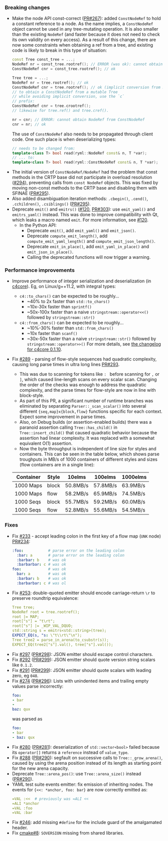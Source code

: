 
### Breaking changes

- Make the node API const-correct ([PR#267](https://github.com/biojppm/rapidyaml/pull/267)): added `ConstNodeRef` to hold a constant reference to a node. As the name implies, a `ConstNodeRef` object cannot be used in any tree-mutating operation. It is also smaller than the existing `NodeRef` (and faster because it does not need to check its own validity on every access). As a result of this change, there are now some constraints when obtaining a ref from a tree, and existing code is likely to break in this type of situation:
  ```c++
  const Tree const_tree = ...;
  NodeRef nr = const_tree.rootref(); // ERROR (was ok): cannot obtain a mutating NodeRef from a const Tree
  ConstNodeRef cnr = const_tree.rootref(); // ok
  
  Tree tree = ...;
  NodeRef nr = tree.rootref(); // ok
  ConstNodeRef cnr = tree.rootref(); // ok (implicit conversion from NodeRef to ConstNodeRef)
  // to obtain a ConstNodeRef from a mutable Tree
  // while avoiding implicit conversion, use the `c`
  // prefix:
  ConstNodeRef cnr = tree.crootref();
  // likewise for tree.ref() and tree.cref().
  
  nr = cnr; // ERROR: cannot obtain NodeRef from ConstNodeRef
  cnr = nr; // ok
  ```
  The use of `ConstNodeRef` also needs to be propagated through client code. One such place is when deserializing types:
  ```c++
  // needs to be changed from:
  template<class T> bool read(ryml::NodeRef const& n, T *var);
  // ... to:
  template<class T> bool read(ryml::ConstNodeRef const& n, T *var);
  ```
- The initial version of `ConstNodeRef/NodeRef` had the problem that const methods in the CRTP base did not participate in overload resolution ([#294](https://github.com/biojppm/rapidyaml/issues/294)), preventing calls from `const NodeRef` objects. This was fixed by moving non-const methods to the CRTP base and disabling them with SFINAE ([PR#295](https://github.com/biojppm/rapidyaml/pull/295)).
- Also added disambiguation iteration methods: `.cbegin()`, `.cend()`, `.cchildren()`, `.csiblings()` ([PR#295](https://github.com/biojppm/rapidyaml/pull/295)).
- Deprecate `emit()` and `emitrs()` ([#120](https://github.com/biojppm/rapidyaml/issues/120), [PR#303](https://github.com/biojppm/rapidyaml/pull/303)): use `emit_yaml()` and `emitrs_yaml()` instead. This was done to improve compatibility with Qt, which leaks a macro named `emit`. For more information, see [#120](https://github.com/biojppm/rapidyaml/issues/120).
  - In the Python API:
    - Deprecate `emit()`, add `emit_yaml()` and `emit_json()`.
    - Deprecate `compute_emit_length()`, add `compute_emit_yaml_length()` and `compute_emit_json_length()`.
    - Deprecate `emit_in_place()`, add `emit_yaml_in_place()` and `emit_json_in_place()`.
    - Calling the deprecated functions will now trigger a warning.


### Performance improvements

- Improve performance of integer serialization and deserialization (in [c4core](https://github.com/biojppm/c4core)). Eg, on Linux/g++11.2, with integral types:
  - `c4::to_chars()` can be expected to be roughly...
    - ~40% to 2x faster than `std::to_chars()`
    - ~10x-30x faster than `sprintf()`
    - ~50x-100x faster than a naive `stringstream::operator<<()` followed by `stringstream::str()`
  - `c4::from_chars()` can be expected to be roughly...
    - ~10%-30% faster than `std::from_chars()`
    - ~10x faster than `scanf()`
    - ~30x-50x faster than a naive `stringstream::str()` followed by `stringstream::operator>>()`
  For more details, see [the changelog for c4core 0.1.10](https://github.com/biojppm/c4core/releases/tag/v0.1.10).
- Fix [#289](https://github.com/biojppm/rapidyaml/issues/289) - parsing of flow-style sequences had quadratic complexity, causing long parse times in ultra long lines [PR#293](https://github.com/biojppm/rapidyaml/pull/293).
  - This was due to scanning for tokens like `: ` before scanning for `,` or `]`, which caused line-length scans on every scalar scan. Changing the order of the checks was enough to address the quadratic complexity, and the parse times for flow-style are now in line with block-style.
  - As part of this PR, a significant number of runtime branches was eliminated by separating `Parser::_scan_scalar()` into several different `{seq,map}x{block,flow}` functions specific for each context. Expect some improvement in parse times.
  - Also, on Debug builds (or assertion-enabled builds) there was a paranoid assertion calling `Tree::has_child()` in `Tree::insert_child()` that caused quadratic behavior because the assertion had linear complexity. It was replaced with a somewhat equivalent O(1) assertion.
  - Now the byte throughput is independent of line size for styles and containers. This can be seen in the table below, which shows parse troughputs in MB/s of 1000 containers of different styles and sizes (flow containers are in a single line):

  | Container | Style | 10elms      | 100elms      | 1000elms      |
  |-----------|-------|-------------|--------------|---------------| 
  | 1000 Maps | block | 50.8MB/s    | 57.8MB/s     | 63.9MB/s      |
  | 1000 Maps | flow  | 58.2MB/s    | 65.9MB/s     | 74.5MB/s      |
  | 1000 Seqs | block | 55.7MB/s    | 59.2MB/s     | 60.0MB/s      |
  | 1000 Seqs | flow  | 52.8MB/s    | 55.6MB/s     | 54.5MB/s      |


### Fixes

- Fix [#233](https://github.com/biojppm/rapidyaml/issues/233) - accept leading colon in the first key of a flow map (`UNK` node) [PR#234](https://github.com/biojppm/rapidyaml/pull/234):
  ```yaml
  :foo:           # parse error on the leading colon
    :bar: a       # parse error on the leading colon
    :barbar: b    # was ok
    :barbarbar: c # was ok
  foo:            # was ok
    bar: a        # was ok
    :barbar: b    # was ok
    :barbarbar: c # was ol
  ```
- Fix [#253](https://github.com/biojppm/rapidyaml/issues/253): double-quoted emitter should encode carriage-return `\r` to preserve roundtrip equivalence:
  ```yaml
  Tree tree;
  NodeRef root = tree.rootref();
  root |= MAP;
  root["s"] = "t\rt";
  root["s"] |= _WIP_VAL_DQUO;
  std::string s = emitrs<std::string>(tree);
  EXPECT_EQ(s, "s: \"t\\rt\"\n");
  Tree tree2 = parse_in_arena(to_csubstr(s));
  EXPECT_EQ(tree2["s"].val(), tree["s"].val());
  ```
- Fix [#297](https://github.com/biojppm/rapidyaml/issues/297) ([PR#298](https://github.com/biojppm/rapidyaml/pull/298)): JSON emitter should escape control characters.
- Fix [#292](https://github.com/biojppm/rapidyaml/issues/292) ([PR#299](https://github.com/biojppm/rapidyaml/pull/299)): JSON emitter should quote version string scalars like `0.1.2`.
- Fix [#291](https://github.com/biojppm/rapidyaml/issues/291) ([PR#299](https://github.com/biojppm/rapidyaml/pull/299)): JSON emitter should quote scalars with leading zero, eg `048`.
- Fix [#274](https://github.com/biojppm/rapidyaml/issues/274) ([PR#296](https://github.com/biojppm/rapidyaml/pull/296)): Lists with unindented items and trailing empty values parse incorrectly:
  ```yaml
  foo:
  - bar
  -
  baz: qux
  ```
  was parsed as
  ```yaml
  foo:
  - bar
  - baz: qux
  ```
- Fix [#280](https://github.com/biojppm/rapidyaml/issues/280) ([PR#281](https://github.com/biojppm/rapidyaml/pull/281)): deserialization of `std::vector<bool>` failed because its `operator[]` returns a `reference` instead of `value_type`.
- Fix [#288](https://github.com/biojppm/rapidyaml/issues/288) ([PR#290](https://github.com/biojppm/rapidyaml/pull/290)): segfault on successive calls to `Tree::_grow_arena()`, caused by using the arena position instead of its length as starting point for the new arena capacity.
- Deprecate `Tree::arena_pos()`: use `Tree::arena_size()` instead ([PR#290](https://github.com/biojppm/rapidyaml/pull/290)).
- YAML test suite events emitter: fix emission of inheriting nodes. The events for `{<<: *anchor, foo: bar}` are now correctly emitted as:
  ```yaml
  =VAL :<<  # previously was =ALI <<
  =ALI *anchor
  =VAL :foo
  =VAL :bar
  ```
- Fix [#246](https://github.com/biojppm/rapidyaml/issues/246): add missing `#define` for the include guard of the amalgamated header.
- Fix [cmake#8](https://github.com/biojppm/cmake/issues/8): `SOVERSION` missing from shared libraries.
